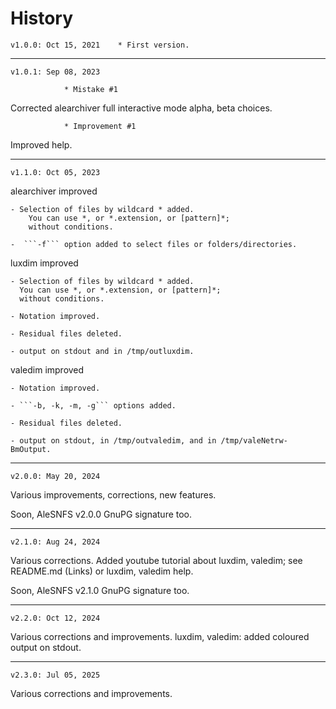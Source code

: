 # History

	v1.0.0: Oct 15, 2021	* First version.

_______________

	v1.0.1: Sep 08, 2023	

				* Mistake #1	
Corrected alearchiver full interactive mode alpha, beta choices.

				* Improvement #1
Improved help.

_______________

	v1.1.0: Oct 05, 2023	

alearchiver improved

	- Selection of files by wildcard * added.
		You can use *, or *.extension, or [pattern]*;
		without conditions.

	-  ```-f``` option added to select files or folders/directories.


luxdim improved

	- Selection of files by wildcard * added.
	  You can use *, or *.extension, or [pattern]*;
	  without conditions.

	- Notation improved.

	- Residual files deleted.

	- output on stdout and in /tmp/outluxdim.


valedim improved

	- Notation improved.

	- ```-b, -k, -m, -g``` options added.

	- Residual files deleted.

	- output on stdout, in /tmp/outvaledim, and in /tmp/valeNetrw-BmOutput.

_______________

	v2.0.0: May 20, 2024	

Various improvements, corrections, new features.

Soon, AleSNFS v2.0.0 GnuPG signature too.

_______________

	v2.1.0: Aug 24, 2024	

Various corrections.
Added youtube tutorial about luxdim, valedim; see README.md (Links) or luxdim, valedim help.

Soon, AleSNFS v2.1.0 GnuPG signature too.


_______________

	v2.2.0: Oct 12, 2024	

Various corrections and improvements.
luxdim, valedim: added coloured output on stdout.


_______________

	v2.3.0: Jul 05, 2025	

Various corrections and improvements.


